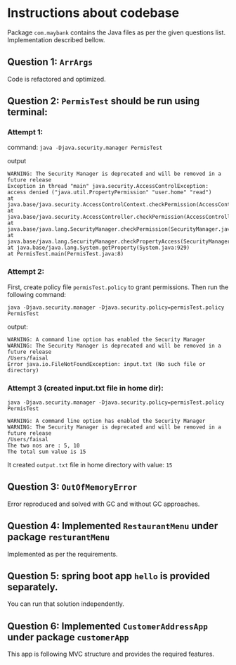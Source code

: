 # Instructions about codebase

Package `com.maybank` contains the Java files as per the given questions list. Implementation described bellow. 

## Question 1: `ArrArgs` 
Code is refactored and optimized.

## Question 2: `PermisTest` should be run using terminal:
### Attempt 1:
command: `java -Djava.security.manager PermisTest`

output

``` WARNING: A command line option has enabled the Security Manager
WARNING: The Security Manager is deprecated and will be removed in a future release
Exception in thread "main" java.security.AccessControlException: access denied ("java.util.PropertyPermission" "user.home" "read")
at java.base/java.security.AccessControlContext.checkPermission(AccessControlContext.java:485)
at java.base/java.security.AccessController.checkPermission(AccessController.java:1068)
at java.base/java.lang.SecurityManager.checkPermission(SecurityManager.java:416)
at java.base/java.lang.SecurityManager.checkPropertyAccess(SecurityManager.java:1160)
at java.base/java.lang.System.getProperty(System.java:929)
at PermisTest.main(PermisTest.java:8)
```

### Attempt 2:

First, create policy file `permisTest.policy` to grant permissions. Then run the following command:

`java -Djava.security.manager -Djava.security.policy=permisTest.policy PermisTest`

output: 

```
WARNING: A command line option has enabled the Security Manager
WARNING: The Security Manager is deprecated and will be removed in a future release
/Users/faisal
Error java.io.FileNotFoundException: input.txt (No such file or directory)
```

### Attempt 3 (created input.txt file in home dir):

`java -Djava.security.manager -Djava.security.policy=permisTest.policy PermisTest`

```
WARNING: A command line option has enabled the Security Manager
WARNING: The Security Manager is deprecated and will be removed in a future release
/Users/faisal
The two nos are : 5, 10
The total sum value is 15
```

It created `output.txt` file in home directory with value: `15`

## Question 3: `OutOfMemoryError`

Error reproduced and solved with GC and without GC approaches.

## Question 4: Implemented `RestaurantMenu` under package `resturantMenu`

Implemented as per the requirements.

## Question 5: spring boot app `hello` is provided separately. 

You can run that solution independently.

## Question 6: Implemented `CustomerAddressApp` under package `customerApp`

This app is following MVC structure and provides the required features.

